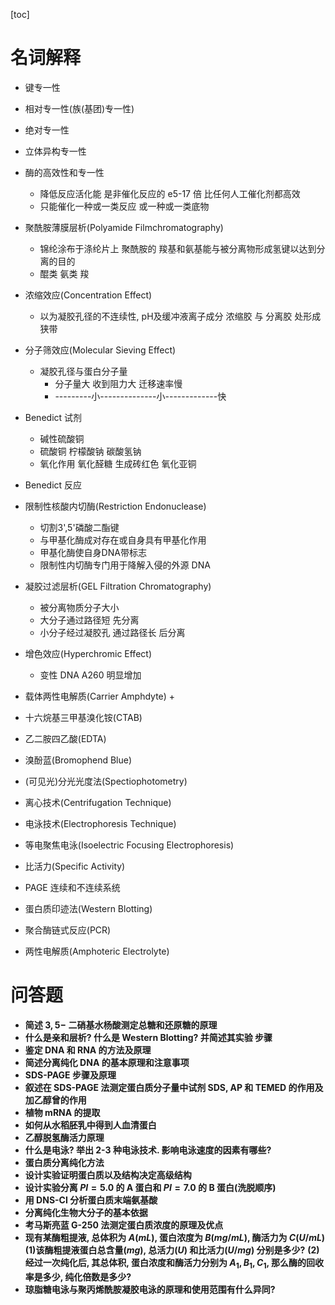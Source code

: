 [toc]

# 名词解释

+ 键专一性
+ 相对专一性(族(基团)专一性)
+ 绝对专一性
+ 立体异构专一性
+ 酶的高效性和专一性
  + 降低反应活化能 是非催化反应的 e5-17 倍 比任何人工催化剂都高效
  + 只能催化一种或一类反应 或一种或一类底物

+ 聚酰胺薄膜层析(Polyamide Filmchromatography)
  + 锦纶涂布于涤纶片上 聚酰胺的 羧基和氨基能与被分离物形成氢键以达到分离的目的
  + 醌类 氨类 羧

+ 浓缩效应(Concentration Effect)
  + 以为凝胶孔径的不连续性, pH及缓冲液离子成分 浓缩胶 与 分离胶 处形成狭带

+ 分子筛效应(Molecular Sieving Effect)
  + 凝胶孔径与蛋白分子量
    + 分子量大 收到阻力大 迁移速率慢
    + ---------小--------------小-------------快

+ Benedict 试剂
  + 碱性硫酸铜 
  + 硫酸铜 柠檬酸钠 碳酸氢钠
  + 氧化作用 氧化醛糖 生成砖红色 氧化亚铜

+ Benedict 反应
+ 限制性核酸内切酶(Restriction Endonuclease)
  + 切割3',5'磷酸二酯键
  + 与甲基化酶成对存在或自身具有甲基化作用
  + 甲基化酶使自身DNA带标志
  + 限制性内切酶专门用于降解入侵的外源 DNA

+ 凝胶过滤层析(GEL Filtration Chromatography)
  + 被分离物质分子大小
  + 大分子通过路径短 先分离
  + 小分子经过凝胶孔 通过路径长 后分离

+ 增色效应(Hyperchromic Effect)
  + 变性 DNA A260 明显增加

+ 载体两性电解质(Carrier Amphdyte)
  + 

+ 十六烷基三甲基溴化铵(CTAB)
+ 乙二胺四乙酸(EDTA)
+ 溴酚蓝(Bromophend Blue)
+ (可见光)分光光度法(Spectiophotometry)
+ 离心技术(Centrifugation Technique)
+ 电泳技术(Electrophoresis Technique)
+ 等电聚焦电泳(Isoelectric Focusing Electrophoresis)
+ 比活力(Specific Activity)
+ PAGE 连续和不连续系统
+ 蛋白质印迹法(Western Blotting)
+ 聚合酶链式反应(PCR)
+ 两性电解质(Amphoteric Electrolyte)

# 问答题

+ **简述 $3,5-$ 二硝基水杨酸测定总糖和还原糖的原理**
+ **什么是亲和层析? 什么是 Western Blotting? 并简述其实验 步骤**
+ **鉴定 DNA 和 RNA 的方法及原理**
+ **简述分离纯化 DNA 的基本原理和注意事项**
+ **SDS-PAGE 步骤及原理**
+ **叙述在 SDS-PAGE 法测定蛋白质分子量中试剂 SDS, AP 和 TEMED 的作用及加乙醇曾的作用**
+ **植物 mRNA 的提取**
+ **如何从水稻胚乳中得到人血清蛋白**
+ **乙醇脱氢酶活力原理**
+ **什么是电泳? 举出 2-3 种电泳技术. 影响电泳速度的因素有哪些?**
+ **蛋白质分离纯化方法**
+ **设计实验证明蛋白质以及结构决定高级结构**
+ **设计实验分离 $PI=5.0$ 的 A 蛋白和 $PI=7.0$ 的 B 蛋白(洗脱顺序)**
+ **用 DNS-CI 分析蛋白质末端氨基酸**
+ **分离纯化生物大分子的基本依据**
+ **考马斯亮蓝 G-250 法测定蛋白质浓度的原理及优点**
+ **现有某酶粗提液, 总体积为 $A(mL)$, 蛋白浓度为 $B(mg/mL)$, 酶活力为 $C(U/mL)$**
  **(1)该酶粗提液蛋白总含量($mg$), 总活力($U$) 和比活力($U/mg$) 分别是多少?**
  **(2)经过一次纯化后, 其总体积, 蛋白浓度和酶活力分别为 $A_1,B_1,C_1$, 那么酶的回收率是多少, 纯化倍数是多少?**
+ **琼脂糖电泳与聚丙烯酰胺凝胶电泳的原理和使用范围有什么异同?**